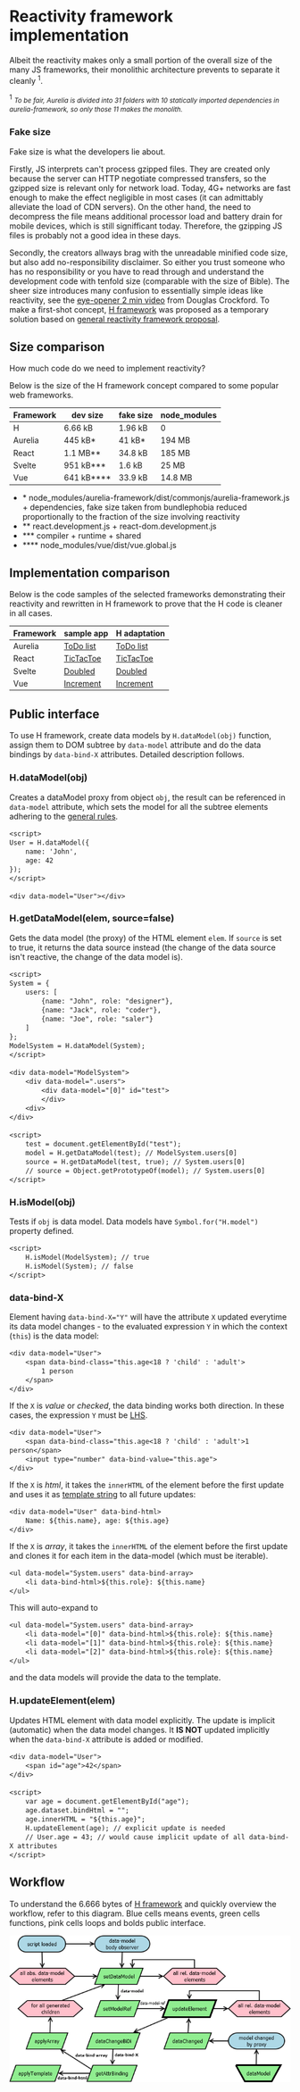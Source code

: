# Reactivity framework implementation

Albeit the reactivity makes only a small portion of the overall size of the many JS frameworks, their monolithic architecture prevents to separate it cleanly <sup>1</sup>.

<sup>1</sup> <small>*To be fair, Aurelia is divided into 31 folders with 10 statically imported dependencies in aurelia-framework, so only those 11 makes the monolith.*</small>

### Fake size
Fake size is what the developers lie about.

Firstly, JS interprets can't process gzipped files. They are created only because the server can HTTP negotiate compressed transfers, so the gzipped size is relevant only for network load. Today, 4G+ networks are fast enough to make the effect negligible in most cases (it can admittably alleviate the load of CDN servers). On the other hand, the need to decompress the file means additional processor load and battery drain for mobile devices, which is still signifficant today. Therefore, the gzipping JS files is probably not a good idea in these days.

Secondly, the creators allways brag with the unreadable minified code size, but also add no-responsibility disclaimer. So either you trust someone who has no responsibility or you have to read through and understand the development code with tenfold size (comparable with the size of Bible). The sheer size introduces many confusion to essentially simple ideas like reactivity, see the [eye-opener 2 min video](https://youtu.be/lc5Np9OqDHU) from Douglas Crockford. To make a first-shot concept, [H framework](H.js) was proposed as a temporary solution based on [general reactivity framework proposal](README.md).

## Size comparison

How much code do we need to implement reactivity?

Below is the size of the H framework concept compared to some popular web frameworks.

|Framework|dev size|fake size|node_modules|
|---|---|---|---|
|H|6.66 kB|1.96 kB|0|
|Aurelia|445 kB*|41 kB*|194 MB|
|React|1.1 MB**|34.8 kB|185 MB|
|Svelte|951 kB***|1.6 kB|25 MB|
|Vue|641 kB****|33.9 kB|14.8 MB|

- &shy;* node_modules/aurelia-framework/dist/commonjs/aurelia-framework.js + dependencies, fake size taken from bundlephobia reduced proportionally to the fraction of the size involving reactivity
- ** react.development.js + react-dom.development.js
- *** compiler + runtime + shared
- **** node_modules/vue/dist/vue.global.js

## Implementation comparison

Below is the code samples of the selected frameworks demonstrating their reactivity and rewritten in H framework to prove that the H code is cleaner in all cases.

|Framework|sample app|H adaptation|
|---|---|---|
|Aurelia|[ToDo list](https://aurelia.io/docs/tutorials/creating-a-todo-app/)|[ToDo list](examples/todo.html)|
|React|[TicTacToe](https://react.dev/learn/tutorial-tic-tac-toe)|[TicTacToe](examples/tictactoe.html)|
|Svelte|[Doubled](https://svelte.dev/examples/reactive-declarations)|[Doubled](examples/doubled.html)|
|Vue|[Increment](https://vuejs.org/guide/essentials/reactivity-fundamentals.html#script-setup)|[Increment](examples/increment.html)|

## Public interface

To use H framework, create data models by `H.dataModel(obj)` function, assign them to DOM subtree by `data-model` attribute and do the data bindings by `data-bind-X` attributes. Detailed description follows.

### H.dataModel(obj)

Creates a dataModel proxy from object `obj`, the result can be referenced in `data-model` attribute, which sets the model for all the subtree elements adhering to the [general rules](README.md#data-models).

```
<script>
User = H.dataModel({
    name: 'John',
    age: 42
});
</script>

<div data-model="User"></div>
```

### H.getDataModel(elem, source=false)

Gets the data model (the proxy) of the HTML element `elem`. If `source` is set to true, it returns the data source instead (the change of the data source isn't reactive, the change of the data model is).

```
<script>
System = {
    users: [
        {name: "John", role: "designer"},
        {name: "Jack", role: "coder"},
        {name: "Joe", role: "saler"}
    ]
};
ModelSystem = H.dataModel(System);
</script>

<div data-model="ModelSystem">
    <div data-model=".users">
        <div data-model="[0]" id="test">
        </div>
    <div>
</div>

<script>
    test = document.getElementById("test");
    model = H.getDataModel(test); // ModelSystem.users[0]
    source = H.getDataModel(test, true); // System.users[0]
    // source = Object.getPrototypeOf(model); // System.users[0]
</script>
```

### H.isModel(obj)

Tests if `obj` is data model. Data models have `Symbol.for("H.model")` property defined.

```
<script>
    H.isModel(ModelSystem); // true
    H.isModel(System); // false
</script>
```

### data-bind-X

Element having `data-bind-X="Y"` will have the attribute `X` updated everytime its data model changes - to the evaluated expression `Y` in which the context (`this`) is the data model:

```
<div data-model="User">
    <span data-bind-class="this.age<18 ? 'child' : 'adult'>
        1 person
    </span>
</div>
```

If the `X` is *value* or *checked*, the data binding works both direction. In these cases, the expression `Y` must be [LHS](https://developer.mozilla.org/en-US/docs/Web/JavaScript/Reference/Errors/Invalid_assignment_left-hand_side).
```
<div data-model="User">
    <span data-bind-class="this.age<18 ? 'child' : 'adult'>1 person</span>
    <input type="number" data-bind-value="this.age">
</div>
```

If the `X` is *html*, it takes the `innerHTML` of the element before the first update and uses it as [template string](https://developer.mozilla.org/en-US/docs/Web/JavaScript/Reference/Template_literals) to all future updates:

```
<div data-model="User" data-bind-html>
    Name: ${this.name}, age: ${this.age}
</div>
```

If the `X` is *array*, it takes the `innerHTML` of the element before the first update and clones it for each item in the data-model (which must be iterable).

```
<ul data-model="System.users" data-bind-array>
    <li data-bind-html>${this.role}: ${this.name}
</ul>
```

This will auto-expand to
```
<ul data-model="System.users" data-bind-array>
    <li data-model="[0]" data-bind-html>${this.role}: ${this.name}
    <li data-model="[1]" data-bind-html>${this.role}: ${this.name}
    <li data-model="[2]" data-bind-html>${this.role}: ${this.name}
</ul>
```
and the data models will provide the data to the template.
### H.updateElement(elem)

Updates HTML element with data model explicitly. The update is implicit (automatic) when the data model changes. It **IS NOT** updated implicitly when the `data-bind-X` attribute is added or modified.

```
<div data-model="User">
    <span id="age">42</span>
</div>

<script>
    var age = document.getElementById("age");
    age.dataset.bindHtml = "";
    age.innerHTML = "${this.age}";
    H.updateElement(age); // explicit update is needed
    // User.age = 43; // would cause implicit update of all data-bind-X attributes
</script>
```

## Workflow

To understand the 6.666 bytes of [H framework](H.js) and quickly overview the workflow, refer to this diagram. Blue cells means events, green cells functions, pink cells loops and bolds public interface.

![H framework](H.png)
